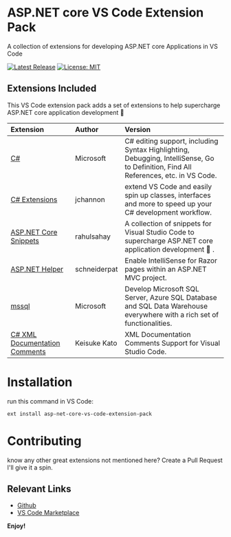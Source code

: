 # ASP.NET core VS Code Extension Pack

A collection of extensions for developing ASP.NET core Applications in VS Code

[![Latest Release](https://vsmarketplacebadge.apphb.com/version/temilaj.asp-net-core-vs-code-extension-pack.svg)](https://marketplace.visualstudio.com/items?itemName=temialaj.asp-net-core-vs-code-extension-pack)
[![License: MIT](https://img.shields.io/badge/License-MIT-brightgreen.svg)](https://opensource.org/licenses/MIT) 

## Extensions Included

This VS Code extension pack adds a set of extensions to help supercharge ASP.NET core application development 🚀
 
| Extension | Author | Version | 
|:--------- |:------ |:------- | 
| [C#](https://marketplace.visualstudio.com/items?itemName=ms-vscode.csharp) | Microsoft | C# editing support, including Syntax Highlighting, Debugging, IntelliSense, Go to Definition, Find All References, etc. in VS Code.
| [C# Extensions](https://marketplace.visualstudio.com/items?itemName=jchannon.csharpextensions) | jchannon | extend VS Code and easily spin up classes, interfaces and more to speed up your C# development workflow.
| [ASP.NET Core Snippets](https://marketplace.visualstudio.com/items?itemName=rahulsahay.csharp-aspnetcore) | rahulsahay | A collection of snippets for Visual Studio Code to supercharge ASP.NET core application development 🚀 .
| [ASP.NET Helper](https://marketplace.visualstudio.com/items?itemName=schneiderpat.aspnet-helper) | schneiderpat | Enable IntelliSense for Razor pages within an ASP.NET MVC project.
| [mssql](https://marketplace.visualstudio.com/items?itemName=ms-mssql.mssql) | Microsoft | Develop Microsoft SQL Server, Azure SQL Database and SQL Data Warehouse everywhere with a rich set of functionalities.
| [C# XML Documentation Comments](https://marketplace.visualstudio.com/items?itemName=k--kato.docomment) | Keisuke Kato | XML Documentation Comments Support for Visual Studio Code.

# Installation

run this command in VS Code:

    ext install asp-net-core-vs-code-extension-pack



# Contributing

know any other great extensions not mentioned here?
Create a Pull Request I'll give it a spin.

## Relevant Links

* [Github](https://github.com/temilaj/asp-net-core-vs-code-extension-pack)
* [VS Code Marketplace](https://marketplace.visualstudio.com/items?itemName=temilaj.asp-net-core-vs-code-extension-pack)


**Enjoy!**